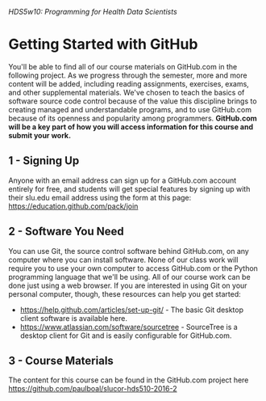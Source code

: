 _HDS5w10: Programming for Health Data Scientists_

Getting Started with GitHub
===

You'll be able to find all of our course materials on GitHub.com in the following project. As we progress through the semester, more and more content will be added, including reading assignments, exercises, exams, and other supplemental materials. We've chosen to teach the basics of software source code control because of the value this discipline brings to creating managed and understandable programs, and to use GitHub.com because of its openness and popularity among programmers. **GitHub.com will be a key part of how you will access information for this course and submit your work.**

1 - Signing Up
---
Anyone with an email address can sign up for a GitHub.com account entirely for free, and students will get special features by signing up with their slu.edu email address using the form at this page: https://education.github.com/pack/join

2 - Software You Need
---
You can use Git, the source control software behind GitHub.com, on any computer where you can install software. None of our class work will require you to use your own computer to access GitHub.com or the Python programming language that we'll be using. All of our course work can be done just using a web browser. If you are interested in using Git on your personal computer, though, these resources can help you get started:
* https://help.github.com/articles/set-up-git/ - The basic Git desktop client software is available here.
* https://www.atlassian.com/software/sourcetree - SourceTree is a desktop client for Git and is easily configurable for GitHub.com.

3 - Course Materials
---
The content for this course can be found in the GitHub.com project here https://github.com/paulboal/slucor-hds510-2016-2

